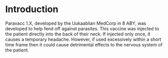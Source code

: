 # Introduction
Paravacc 1.X, developed by the Uukaablian MedCorp in 8 ABY, was developed to help fend off against parasites.
This vaccine was injected to the patient directly into the back of their neck.
If injected only once, it causes a temporary headache.
However, if used excessively within a short time frame then it could cause detrimental effects to the nervous system of the patient.